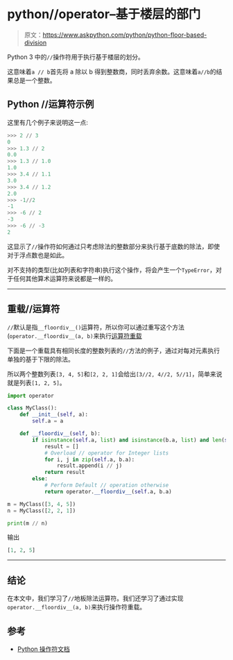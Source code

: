 # python//operator–基于楼层的部门

> 原文：<https://www.askpython.com/python/python-floor-based-division>

Python 3 中的`//`操作符用于执行基于楼层的划分。

这意味着`a // b`首先将 a 除以 b 得到整数商，同时丢弃余数。这意味着`a//b`的结果总是一个整数。

## Python //运算符示例

这里有几个例子来说明这一点:

```py
>>> 2 // 3
0
>>> 1.3 // 2
0.0
>>> 1.3 // 1.0
1.0
>>> 3.4 // 1.1
3.0
>>> 3.4 // 1.2
2.0
>>> -1//2
-1
>>> -6 // 2
-3
>>> -6 // -3
2

```

这显示了`//`操作符如何通过只考虑除法的整数部分来执行基于底数的除法，即使对于浮点数也是如此。

对不支持的类型(比如列表和字符串)执行这个操作，将会产生一个`TypeError`，对于任何其他算术运算符来说都是一样的。

* * *

## 重载//运算符

`//`默认是指`__floordiv__()`运算符，所以你可以通过重写这个方法(`operator.__floordiv__(a, b)`来执行[运算符重载](https://www.askpython.com/python/operator-overloading-in-python)

下面是一个重载具有相同长度的整数列表的`//`方法的例子，通过对每对元素执行单独的基于下限的除法。

所以两个整数列表`[3, 4, 5]`和`[2, 2, 1]`会给出`[3//2, 4//2, 5//1]`，简单来说就是列表`[1, 2, 5]`。

```py
import operator

class MyClass():
    def __init__(self, a):
        self.a = a

    def __floordiv__(self, b):
        if isinstance(self.a, list) and isinstance(b.a, list) and len(self.a) == len(b.a):
            result = []
            # Overload // operator for Integer lists
            for i, j in zip(self.a, b.a):
                result.append(i // j)
            return result
        else:
            # Perform Default // operation otherwise
            return operator.__floordiv__(self.a, b.a)

m = MyClass([3, 4, 5])
n = MyClass([2, 2, 1])

print(m // n)

```

输出

```py
[1, 2, 5]

```

* * *

## 结论

在本文中，我们学习了`//`地板除法运算符。我们还学习了通过实现`operator.__floordiv__(a, b)`来执行操作符重载。

## 参考

*   [Python 操作符文档](https://docs.python.org/3/library/operator.html)